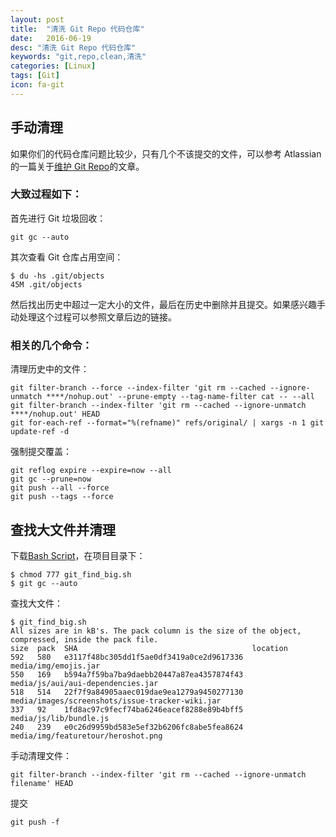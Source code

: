 ```yaml
---
layout: post
title:  "清洗 Git Repo 代码仓库"
date:   2016-06-19
desc: "清洗 Git Repo 代码仓库"
keywords: "git,repo,clean,清洗"
categories: [Linux]
tags: [Git]
icon: fa-git
---
```


## 手动清理

如果你们的代码仓库问题比较少，只有几个不该提交的文件，可以参考 Atlassian 的一篇关于[维护 Git Repo](https://confluence.atlassian.com/display/BITBUCKET/Maintaining+a+Git+Repository)的文章。

### 大致过程如下：

首先进行 Git 垃圾回收：

```
git gc --auto
```

其次查看 Git 仓库占用空间：

```
$ du -hs .git/objects
45M .git/objects
```

然后找出历史中超过一定大小的文件，最后在历史中删除并且提交。如果感兴趣手动处理这个过程可以参照文章后边的链接。

### 相关的几个命令：

清理历史中的文件：

```
git filter-branch --force --index-filter 'git rm --cached --ignore-unmatch ****/nohup.out' --prune-empty --tag-name-filter cat -- --all
git filter-branch --index-filter 'git rm --cached --ignore-unmatch ****/nohup.out' HEAD
git for-each-ref --format="%(refname)" refs/original/ | xargs -n 1 git update-ref -d
```

强制提交覆盖：

```
git reflog expire --expire=now --all
git gc --prune=now
git push --all --force
git push --tags --force
```

## 查找大文件并清理

下载[Bash Script](https://raw.githubusercontent.com/jarrekk/jalpc_jekyll_theme/gh-pages/git_find_big.sh)，在项目目录下：

```
$ chmod 777 git_find_big.sh
$ git gc --auto
```

查找大文件：

```
$ git_find_big.sh
All sizes are in kB's. The pack column is the size of the object, compressed, inside the pack file.
size  pack  SHA                                       location
592   580   e3117f48bc305dd1f5ae0df3419a0ce2d9617336  media/img/emojis.jar
550   169   b594a7f59ba7ba9daebb20447a87ea4357874f43  media/js/aui/aui-dependencies.jar
518   514   22f7f9a84905aaec019dae9ea1279a9450277130  media/images/screenshots/issue-tracker-wiki.jar
337   92    1fd8ac97c9fecf74ba6246eacef8288e89b4bff5  media/js/lib/bundle.js
240   239   e0c26d9959bd583e5ef32b6206fc8abe5fea8624  media/img/featuretour/heroshot.png
```

手动清理文件：

```
git filter-branch --index-filter 'git rm --cached --ignore-unmatch filename' HEAD
```

提交

```
git push -f
```
